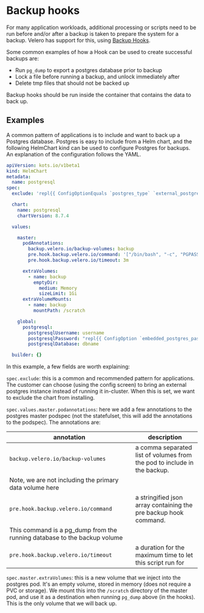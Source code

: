 # Backup hooks

For many application workloads, additional processing or scripts need to be run before and/or after a backup is taken to prepare the system for a backup.
Velero has support for this, using [Backup Hooks](https://velero.netlify.app/docs/main/backup-hooks/).

Some common examples of how a Hook can be used to create successful backups are:
- Run `pg_dump` to export a postgres database prior to backup
- Lock a file before running a backup, and unlock immediately after
- Delete tmp files that should not be backed up

Backup hooks should be run inside the container that contains the data to back up.

## Examples
A common pattern of applications is to include and want to back up a Postgres database.
Postgres is easy to include from a Helm chart, and the following HelmChart kind can be used to configure Postgres for backups. An explanation of the configuration follows the YAML.

```yaml
apiVersion: kots.io/v1beta1
kind: HelmChart
metadata:
  name: postgresql
spec:
  exclude: 'repl{{ ConfigOptionEquals `postgres_type` `external_postgres` }}'

  chart:
    name: postgresql
    chartVersion: 8.7.4

  values:

    master:
      podAnnotations:
        backup.velero.io/backup-volumes: backup
        pre.hook.backup.velero.io/command: '["/bin/bash", "-c", "PGPASSWORD=$POSTGRES_PASSWORD pg_dump -U username -d dbname -h 127.0.0.1 > /scratch/backup.sql"]'
        pre.hook.backup.velero.io/timeout: 3m

      extraVolumes:
        - name: backup
          emptyDir:
            medium: Memory
            sizeLimit: 1Gi
      extraVolumeMounts:
        - name: backup
          mountPath: /scratch

    global:
      postgresql:
        postgresqlUsername: username
        postgresqlPassword: "repl{{ ConfigOption `embedded_postgres_password` }}"
        postgresqlDatabase: dbname

  builder: {}

```

In this example, a few fields are worth explaining:

`spec.exclude`: this is a common and recommended pattern for applications.
The customer can choose (using the config screen) to bring an external postgres instance instead of running it in-cluster.
When this is set, we want to exclude the chart from installing.

`spec.values.master.podannotations`: here we add a few annotations to the postgres master podspec (not the statefulset, this will add the annotations to the podspec).
The annotations are:

| annotation | description |
|------------|-------------|
| `backup.velero.io/backup-volumes` | a comma separated list of volumes from the pod to include in the backup.
Note, we are not including the primary data volume here |
| `pre.hook.backup.velero.io/command` | a stringified json array containing the pre backup hook command.
This command is a pg_dump from the running database to the backup volume |
| `pre.hook.backup.velero.io/timeout` | a duration for the maximum time to let this script run for |

`spec.master.extraVolumes`: this is a new volume that we inject into the postgres pod. It's an empty volume, stored in memory (does not require a PVC or storage).
We mount this into the `/scratch` directory of the master pod, and use it as a destination when running `pg_dump` above (in the hooks).
This is the only volume that we will back up.
